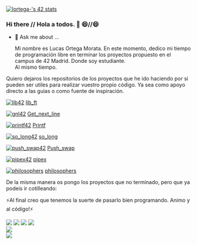 [![lortega-'s 42 stats](https://badge42.vercel.app/api/v2/clg6ikb4q001108l3y5jci530/stats?cursusId=21&coalitionId=66)](https://github.com/JaeSeoKim/badge42)


### Hi there // Hola a todos. 👋 :smile://:smile:




- 💬 Ask me about ...
  
  Mi nombre es Lucas Ortega Morata.
En este momento, dedico mi tiempo de programación libre en terminar los proyectos propuesto en el campus de 42 Madrid. Donde soy estudiante.  
Al mismo tiempo.

Quiero dejaros los repositorios de los proyectos que he ido haciendo por si pueden ser utiles para realizar vuestro propio código. 
Ya sea como apoyo directo a las guias o como fuente de inspiración.

[![lib42](https://github.com/ducksdoor/ducksdoor/assets/128644496/acaf699d-c305-4a16-9b2b-809d344f3258)](https://github.com/ducksdoor/Libft_42)
[lib_ft](https://github.com/ducksdoor/Libft_42)


<a href="https://github.com/ducksdoor/get_next_line_42">![gnl42](https://github.com/ducksdoor/ducksdoor/assets/128644496/e3082f96-042b-451d-9f37-f6ad51e17691)</a>
[Get_next_line](https://github.com/ducksdoor/get_next_line_42)


<a href="https://github.com/ducksdoor/printf_42">![printf42](https://github.com/ducksdoor/ducksdoor/assets/128644496/30a0b2bd-0054-4cbf-b186-63d8ef750f32)</a>
[Printf](https://github.com/ducksdoor/printf_42)

<a href="https://github.com/ducksdoor/so_long_42">![so_long42](https://github.com/ducksdoor/ducksdoor/assets/128644496/e2cddd64-77cc-492e-8458-368b29b728ca)</a>
[so_long](https://github.com/ducksdoor/so_long_42)

<a href="https://github.com/ducksdoor/Push_swap_42">![push_swap42](https://github.com/ducksdoor/ducksdoor/assets/128644496/12fdf750-1612-4717-998f-1b533573029b)</a>
[Push_swap](https://github.com/ducksdoor/Push_swap_42)

<a href="https://github.com/ducksdoor/pipex_42">![pipex42](https://github.com/ducksdoor/ducksdoor/assets/128644496/3eff74ba-6288-43d7-8734-b1fb5c1ff8f5)</a>
[pipex](https://github.com/ducksdoor/pipex_42)


<a href="https://github.com/ducksdoor/philosopher_42">![philosophers](https://github.com/ducksdoor/ducksdoor/assets/128644496/3b8f337a-af15-4a03-ac3c-dc5133eea082)</a>
[philosophers](https://github.com/ducksdoor/philosopher_42)


De la misma manera os pongo los proyectos que no terminado, pero que ya podeis ir cotilleando:


⚡Al final creo que tenemos la suerte de pasarlo bien programando. Animo y al código!⚡
<div>
 <img src="https://img.shields.io/badge/Python-3776AB?style=for-the-badge&logo=python&logoColor=white"/>
 <img src="https://img.shields.io/badge/C-00599C?style=for-the-badge&logo=c&logoColor=white"/>
 <img src="https://img.shields.io/badge/c++-%2300599C.svg?style=for-the-badge&logo=c%2B%2B&logoColor=white"/>
 <img src="https://img.shields.io/badge/html5-%23E34F26.svg?style=for-the-badge&logo=html5&logoColor=white"/>
</div>

<div> 
<img src= "https://img.shields.io/badge/Visual%20Studio%20Code-0078d7.svg?style=for-the-badge&logo=visual-studio-code&logoColor=white"/>
</div>

<div>
<img src="https://img.shields.io/badge/-Arduino-00979D?style=for-the-badge&logo=Arduino&logoColor=white"/>
</div>
<!--
**ducksdoor/ducksdoor** is a ✨ _special_ ✨ repository because its `README.md` (this file) appears on your GitHub profile.

Here are some ideas to get you started:

- 🔭 I’m currently working on ...
- 🌱 I’m currently learning ...
- 👯 I’m looking to collaborate on ...
- 🤔 I’m looking for help with ...

- 📫 How to reach me: ...
- 😄 Pronouns: ...
- ⚡ Fun fact: ...
-->
